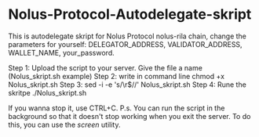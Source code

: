 # Nolus-Protocol-Autodelegate-skript
This is autodelegate skript for Nolus Protocol nolus-rila chain, change the parameters for yourself: DELEGATOR_ADDRESS, VALIDATOR_ADDRESS, WALLET_NAME, your_password.

Step 1: Upload the script to your server. Give the file a name (Nolus_skript.sh example) Step 2: write in command line chmod +x Nolus_skript.sh Step 3: sed -i -e 's/\r$//' Nolus_skript.sh Step 4: Rune the skritpe ./Nolus_skript.sh

If you wanna stop it, use CTRL+C.
P.s. You can run the script in the background so that it doesn't stop working when you exit the server. To do this, you can use the *screen* utility.
